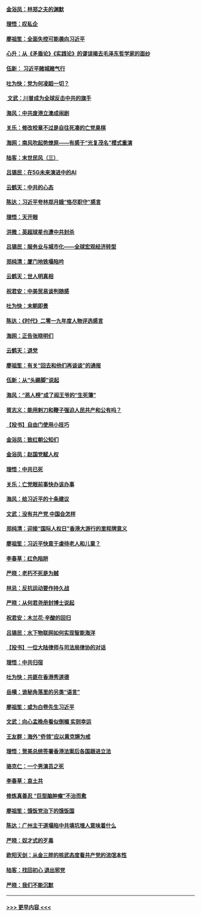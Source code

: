 #### [金浴凤：林郑之夫的渊默](../pages/nsc993/n11737735.md?t=12222155) 
#### [理悟：叹私企](../pages/nsc993/n11737715.md?t=12222155) 
#### [廖祖笙：全面失控可能袭向习近平](../pages/nsc993/n11737704.md?t=12222155) 
#### [心升：从《矛盾论》《实践论》的谬误揭去毛泽东哲学家的面纱](../pages/nsc993/n11736962.md?t=12222155) 
#### [伍新： 习近平赌城赌气行](../pages/nsc993/n11736929.md?t=12222155) 
#### [吐为快：党为何凌蹈一切？](../pages/nsc993/n11736915.md?t=12222155) 
#### [ 文武：川普成为全球反击中共的旗手](../pages/nsc993/n11736882.md?t=12222155) 
#### [海风：中共废港立澳成闹剧](../pages/nsc993/n11735857.md?t=12222155) 
#### [关乐：修改校章不过是自往死凑的亡党臭棋](../pages/nsc993/n11735097.md?t=12222155) 
#### [海网：南风吹起势燎原——有感于“光复茂名”模式重演](../pages/nsc993/n11732308.md?t=12222155) 
#### [陆客：末世民风（三）](../pages/nsc993/n11732211.md?t=12222155) 
#### [吕锡民：在5G未来演进中的AI](../pages/nsc993/n11730010.md?t=12222155) 
#### [云鹤天：中共的心态](../pages/nsc993/n11729906.md?t=12222155) 
#### [陈达：习近平夸林郑月娥“恪尽职守”感言](../pages/nsc993/n11729881.md?t=12222155) 
#### [理悟：天开眼](../pages/nsc993/n11729699.md?t=12222155) 
#### [洪微：英超球星也遭中共封杀](../pages/nsc993/n11727243.md?t=12222155) 
#### [吕锡民：服务业与城市化——全球宏观经济转型](../pages/nsc993/n11725845.md?t=12222155) 
#### [郑纯清：厦门地铁塌陷吟](../pages/nsc993/n11725813.md?t=12222155) 
#### [云鹤天：世人明真相](../pages/nsc993/n11725621.md?t=12222155) 
#### [祝君安：中美贸易谈判随感](../pages/nsc993/n11725609.md?t=12222155) 
#### [吐为快：末朝即景](../pages/nsc993/n11723365.md?t=12222155) 
#### [陈达：《时代》二零一九年度人物评选感言](../pages/nsc993/n11723337.md?t=12222155) 
#### [海网：正告张晓明们](../pages/nsc993/n11723228.md?t=12222155) 
#### [云鹤天：退党](../pages/nsc993/n11723056.md?t=12222155) 
#### [廖祖笙：有关“回去和他们再谈谈”的通报](../pages/nsc993/n11722442.md?t=12222155) 
#### [伍新：从“头踢脚”说起](../pages/nsc993/n11722429.md?t=12222155) 
#### [海风：“恶人榜”成了阎王爷的“生死簿”](../pages/nsc993/n11722272.md?t=12222155) 
#### [胥志义：能用剌刀和鞭子强迫人民共产和公有吗？](../pages/nsc993/n11720569.md?t=12222155) 
#### [【投书】自由门使用小技巧](../pages/nsc993/n11720180.md?t=12222155) 
#### [金浴凤：致红朝公知们](../pages/nsc993/n11720563.md?t=12222155) 
#### [金浴凤：赵国党赋人权](../pages/nsc993/n11720533.md?t=12222155) 
#### [理悟：中共已死](../pages/nsc993/n11720233.md?t=12222155) 
#### [关乐：亡党眼前事快办该办事](../pages/nsc993/n11719160.md?t=12222155) 
#### [海风：给习近平的十条建议](../pages/nsc993/n11717616.md?t=12222155) 
#### [文武：没有共产党 中国会怎样](../pages/nsc993/n11717584.md?t=12222155) 
#### [郑纯清：迎接“国际人权日”香港大游行的里程牌意义](../pages/nsc993/n11717417.md?t=12222155) 
#### [廖祖笙：习近平快意于虐待老人和儿童？](../pages/nsc993/n11715313.md?t=12222155) 
#### [李春草：红色陷阱](../pages/nsc993/n11715029.md?t=12222155) 
#### [严晓：老朽不死是为贼](../pages/nsc993/n11712910.md?t=12222155) 
#### [林忌：反抗运动要作持久战](../pages/nsc993/n11712623.md?t=12222155) 
#### [严晓：从何君尧册封博士说起](../pages/nsc993/n11712465.md?t=12222155) 
#### [祝君安：木兰花·辛酸的回归](../pages/nsc993/n11712381.md?t=12222155) 
#### [吕锡民：水下物联网如何实现智能海洋](../pages/nsc993/n11711158.md?t=12222155) 
#### [【投书】一位大陆律师与司法局律协的对话](../pages/nsc993/n11709675.md?t=12222155) 
#### [理悟：中共归宿](../pages/nsc993/n11710059.md?t=12222155) 
#### [吐为快：共匪在香港秀道德](../pages/nsc993/n11709979.md?t=12222155) 
#### [岳横：诡秘角落里的另类“语言”](../pages/nsc993/n11709792.md?t=12222155) 
#### [廖祖笙：或为白卷先生习近平](../pages/nsc993/n11708330.md?t=12222155) 
#### [文武：向心孟晚舟看似倒楣 实则幸运](../pages/nsc993/n11708236.md?t=12222155) 
#### [王友群：海外“侨领”应以黄克锵为戒](../pages/nsc993/n11706176.md?t=12222155) 
#### [理悟：贺美总统签署香港法案后各国跟进立法](../pages/nsc993/n11706853.md?t=12222155) 
#### [骆克仁：一个男演员之死](../pages/nsc993/n11706677.md?t=12222155) 
#### [李春草：哀土共](../pages/nsc993/n11706255.md?t=12222155) 
#### [修炼真善忍 “巨型脑肿瘤”不治而愈](../pages/nsc993/n11705340.md?t=12222155) 
#### [廖祖笙：饿饭党治下的饿饭国](../pages/nsc993/n11705085.md?t=12222155) 
#### [陈达：广州主干道塌陷中共填坑埋人意味着什么](../pages/nsc993/n11705046.md?t=12222155) 
#### [严晓：奴才式的歹毒](../pages/nsc993/n11704826.md?t=12222155) 
#### [欧阳天剑：从金三胖的核武态度看共产党的流氓本性](../pages/nsc993/n11702238.md?t=12222155) 
#### [陆客：找回初心 退出邪党](../pages/nsc993/n11702213.md?t=12222155) 
#### [严晓：我们不能沉默](../pages/nsc993/n11702110.md?t=12222155) 

----
#### [ >>> 更早内容 <<< ](../indexes/nsc993-earlier.md)
